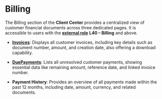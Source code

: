 # Billing

The Billing section of the **Client Center** provides a centralized view of customer financial documents across three dedicated pages. It is accessible to users with the **[external role](/modules/crm/sales/customers/external-access.md#roles)** **L40 – Billing** and above.

- **[Invoices](invoices.md)**: Displays all customer invoices, including key details such as document number, amount, and creation date, also offering a download capability. 

- **[DuePayments](due-payments.md)**: Lists all unresolved customer payments, showing essential data like remaining amount, reference date, and linked invoice number.

- **Payment History**: Provides an overview of all payments made within the past 12 months, including date, amount, currency, and related documents.

